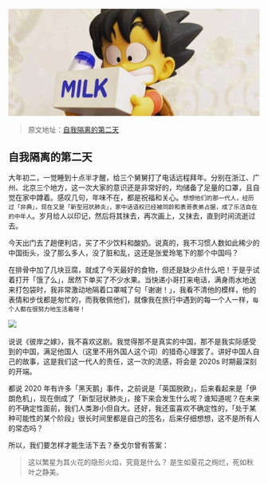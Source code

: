 
![](../images/ebooksplan/ebooksplan-4.jpeg)

> 原文地址：[自我隔离的第二天](https://mp.weixin.qq.com/s/lL_SHESgBdSNVDlCBBWf4A)

## 自我隔离的第二天

大年初二，一觉睡到十点半才醒，给三个舅舅打了电话远程拜年。分别在浙江、广州、北京三个地方，这一次大家的意识还是非常好的，均储备了足量的口罩，且自觉在家中蹲着。感叹几句，年味不在，都是祝福和关心。`想想他们的那一代人，经历过「非典」，现在又是「新型冠状肺炎」，家中话语权已经被同龄和表哥表弟占据，成了乐活自在的中年人`。岁月给人以印记，然后将其抹去，再次画上，又抹去，直到时间流逝过去。


今天出门去了趟便利店，买了不少饮料和酸奶。说真的，我不习惯人数如此稀少的中国街头，没了那么多人，没了脏和乱，这还是张爱玲笔下的那个中国吗？

在排骨中加了几块豆腐，就成了今天最好的食物，但还是缺少点什么吧！于是乎试着打开「饿了么」，居然下单买了不少水果。当快递小哥打来电话，满身雨水地送来打包袋时，我非常激动地隔着口罩喊了句「谢谢！」，我看不清他的模样，他的表情和步伐都是匆忙的，而我敬佩他们，就像我在旅行中遇到的每一个人一样，`每个人都在很努力地生活着呀！`


![](../images/ebooksplan/ebooksplan/ebooksplan-5.jpeg)


说说《彼岸之嫁》，我不喜欢这剧。我觉得那不是真实的中国，那不是我实际感受到的中国，满足他国人（这里不用外国人这个词）的猎奇心理罢了。讲好中国人自己的故事，这是我们这一代人的责任，这一次的流感，将会是 2020s 时期最深刻的开端。



都说 2020 年有许多「黑天鹅」事件，之前说是「英国脱欧」，后来看起来是「伊朗危机」，现在倒成了「新型冠状肺炎」，接下来会发生什么呢？谁知道呢？在未来的不确定性面前，我们人类渺小但自大。还好，我还蛮喜欢不确定性的，「处于某种可能性的某个阶段」很长时间里都是自己的签名，后来仔细想想，这不是所有人的常态吗？


所以，我们要怎样才能生活下去？泰戈尔曾有答案：


>这以繁星为其火花的隐形火焰，究竟是什么？
>是生如夏花之绚烂，死如秋叶之静美。

